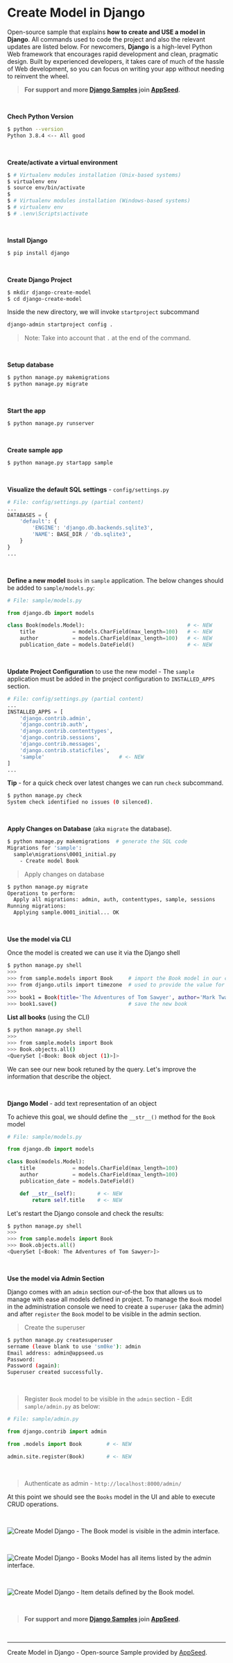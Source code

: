 # Create Model in Django

Open-source sample that explains **how to create and USE a model in Django**. All commands used to code the project and also the relevant updates are listed below. For newcomers, **Django** is a high-level Python Web framework that encourages rapid development and clean, pragmatic design. Built by experienced developers, it takes care of much of the hassle of Web development, so you can focus on writing your app without needing to reinvent the wheel. 

> **For support and more [Django Samples](https://appseed.us/admin-dashboards/django) join [AppSeed](https://appseed.us).**

<br />

**Chech Python Version**

```bash
$ python --version
Python 3.8.4 <-- All good
```

<br />

**Create/activate a virtual environment**

```bash
$ # Virtualenv modules installation (Unix-based systems)
$ virtualenv env
$ source env/bin/activate
$
$ # Virtualenv modules installation (Windows-based systems)
$ # virtualenv env
$ # .\env\Scripts\activate
```

<br />

**Install Django**

```bash
$ pip install django
```

<br />

**Create Django Project**

```bash
$ mkdir django-create-model
$ cd django-create-model
```

Inside the new directory, we will invoke `startproject` subcommand

```bash
django-admin startproject config .
``` 

> Note: Take into account that `.` at the end of the command.

<br />

**Setup database**

```bash
$ python manage.py makemigrations
$ python manage.py migrate
```

<br />

**Start the app**

```bash
$ python manage.py runserver 
```

<br />

**Create sample app**

```bash
$ python manage.py startapp sample
```

<br />

**Visualize the default SQL settings** - `config/settings.py`

```python
# File: config/settings.py (partial content)
...
DATABASES = {
    'default': {
        'ENGINE': 'django.db.backends.sqlite3',
        'NAME': BASE_DIR / 'db.sqlite3',
    }
}
...
```

<br />

**Define a new model** `Books` in `sample` application. The below changes should be added to `sample/models.py`:

```python
# File: sample/models.py

from django.db import models                       

class Book(models.Model):                                 # <- NEW
    title            = models.CharField(max_length=100)   # <- NEW 
    author           = models.CharField(max_length=100)   # <- NEW
    publication_date = models.DateField()                 # <- NEW 
```

<br />

**Update Project Configuration** to use the new model - The `sample` application must be added in the project configuration to `INSTALLED_APPS` section.

```python
# File: config/settings.py (partial content)
...
INSTALLED_APPS = [
    'django.contrib.admin',
    'django.contrib.auth',
    'django.contrib.contenttypes',
    'django.contrib.sessions',
    'django.contrib.messages',
    'django.contrib.staticfiles',
    'sample'                        # <- NEW 
]
...
```

**Tip** - for a quick check over latest changes we can run `check` subcommand. 

```bash
$ python manage.py check
System check identified no issues (0 silenced).  
```

<br />

**Apply Changes on Database** (aka `migrate` the database).

```bash
$ python manage.py makemigrations  # generate the SQL code
Migrations for 'sample':
  sample\migrations\0001_initial.py
    - Create model Book
```

> Apply changes on database

```bash
$ python manage.py migrate
Operations to perform:
  Apply all migrations: admin, auth, contenttypes, sample, sessions
Running migrations:
  Applying sample.0001_initial... OK
```

<br />

**Use the model via CLI**

Once the model is created we can use it via the Django shell

```bash
$ python manage.py shell
>>> 
>>> from sample.models import Book     # import the Book model in our context
>>> from django.utils import timezone  # used to provide the value for publication_date
>>>
>>> book1 = Book(title='The Adventures of Tom Sawyer', author='Mark Twain', publication_date=timezone.now() )
>>> book1.save()                       # save the new book
```

**List all books** (using the CLI)

```bash
$ python manage.py shell
>>> 
>>> from sample.models import Book
>>> Book.objects.all()
<QuerySet [<Book: Book object (1)>]>
```

We can see our new book retuned by the query. Let's improve the information that describe the object.

<br />

**Django Model** - add text representation of an object

To achieve this goal, we should define the `__str__()` method for the `Book` model

```python
# File: sample/models.py

from django.db import models                       

class Book(models.Model): 
    title            = models.CharField(max_length=100) 
    author           = models.CharField(max_length=100)
    publication_date = models.DateField() 

    def __str__(self):       # <- NEW
        return self.title    # <- NEW
```

Let's restart the Django console and check the results:

```python
$ python manage.py shell
>>> 
>>> from sample.models import Book
>>> Book.objects.all()
<QuerySet [<Book: The Adventures of Tom Sawyer>]>
```

<br />

**Use the model via Admin Section**

Django comes with an `admin` section our-of-the box that allows us to manage with ease all models defined in project. 
To manage the `Book` model in the administration console we need to create a `superuser` (aka the admin) and after `register` the `Book` model to be visible in the admin section.

> Create the superuser 

```bash
$ python manage.py createsuperuser
sername (leave blank to use 'sm0ke'): admin
Email address: admin@appseed.us
Password: 
Password (again):
Superuser created successfully.
```

<br />

> Register `Book` model to be visible in the `admin` section - Edit `sample/admin.py` as below:

```python
# File: sample/admin.py

from django.contrib import admin

from .models import Book        # <- NEW

admin.site.register(Book)       # <- NEW
```

<br />

> Authenticate as admin - `http://localhost:8000/admin/`

At this point we should see the `Books` model in the UI and able to execute CRUD operations. 

<br />

![Create Model Django - The Book model is visible in the admin interface.](https://user-images.githubusercontent.com/51070104/122179419-2c5f7d00-ce90-11eb-84ad-d51fb05d5521.png)

<br />

![Create Model Django - Books Model has all items listed by the admin interface.](https://user-images.githubusercontent.com/51070104/122179527-4bf6a580-ce90-11eb-91f2-6f1c19a57bec.png)

<br />

![Create Model Django - Item details defined by the Book model.](https://user-images.githubusercontent.com/51070104/122179742-78122680-ce90-11eb-81bb-42477db9460b.png)

<br />

> **For support and more [Django Samples](https://appseed.us/admin-dashboards/django) join [AppSeed](https://appseed.us).**

<br />

---
Create Model in Django - Open-source Sample provided by [AppSeed](https://appseed.us/app-generator).
